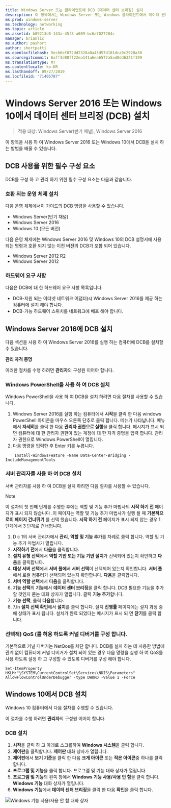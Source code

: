 ```yaml
---
title: Windows Server 또는 클라이언트에 DCB (데이터 센터 브리징) 설치
description: 이 항목에서는 Windows Server 또는 Windows 클라이언트에서 데이터 센터 브리징을 설치 하는 방법에 대 한 지침을 제공 합니다.
ms.prod: windows-server
ms.technology: networking
ms.topic: article
ms.assetid: b89213d8-143a-45f3-a609-bc6a7027204c
manager: brianlic
ms.author: pashort
author: shortpatti
ms.openlocfilehash: 5ecb6ef072dd2328a0a45d57d181dca9c2928a30
ms.sourcegitcommit: 6aff3d88ff22ea141a6ea6572a5ad8dd6321f199
ms.translationtype: MT
ms.contentlocale: ko-KR
ms.lasthandoff: 09/27/2019
ms.locfileid: "71405787"
---
```

# <a name="install-data-center-bridging-dcb-in-windows-server-2016-or-windows-10"></a>Windows Server 2016 또는 Windows 10에서 데이터 센터 브리징 \(DCB\) 설치

>적용 대상: Windows Server(반기 채널), Windows Server 2016

이 항목을 사용 하 여 Windows Server 2016 또는 Windows 10에서 DCB을 설치 하는 방법을 배울 수 있습니다.

## <a name="prerequisites-for-using-dcb"></a>DCB 사용을 위한 필수 구성 요소

DCB를 구성 하 고 관리 하기 위한 필수 구성 요소는 다음과 같습니다.

### <a name="install-a-compatible-operating-system"></a>호환 되는 운영 체제 설치

다음 운영 체제에서이 가이드의 DCB 명령을 사용할 수 있습니다.

- Windows Server(반기 채널)
- Windows Server 2016
- Windows 10 \(모든 버전\)

다음 운영 체제에는 Windows Server 2016 및 Windows 10의 DCB 설명서에 사용 되는 명령과 호환 되지 않는 이전 버전의 DCB가 포함 되어 있습니다.

- Windows Server 2012 R2
- Windows Server 2012

###  <a name="hardware-requirements"></a>하드웨어 요구 사항

다음은 DCB에 대 한 하드웨어 요구 사항 목록입니다.

- DCB\-지원 되는 이더넷 네트워크 어댑터\(s\) Windows Server 2016를 제공 하는 컴퓨터에 설치 해야 합니다.
- DCB\-가능 하드웨어 스위치를 네트워크에 배포 해야 합니다.


## <a name="install-dcb-in-windows-server-2016"></a>Windows Server 2016에 DCB 설치

다음 섹션을 사용 하 여 Windows Server 2016를 실행 하는 컴퓨터에 DCB를 설치할 수 있습니다.

**관리 자격 증명**

이러한 절차를 수행 하려면 **관리자**의 구성원 이어야 합니다.

### <a name="install-dcb-using-windows-powershell"></a>Windows PowerShell을 사용 하 여 DCB 설치

Windows PowerShell을 사용 하 여 DCB을 설치 하려면 다음 절차를 사용할 수 있습니다.

1. Windows Server 2016를 실행 하는 컴퓨터에서 **시작**을 클릭 한 다음 windows PowerShell 아이콘을 마우스 오른쪽 단추로 클릭 합니다. 메뉴가 나타납니다. 메뉴에서 **자세히**를 클릭 한 다음 **관리자 권한으로 실행**을 클릭 합니다. 메시지가 표시 되 면 컴퓨터에 대 한 관리자 권한이 있는 계정에 대 한 자격 증명을 입력 합니다. 관리자 권한으로 Windows PowerShell이 열립니다.
2. 다음 명령을 입력한 후 Enter 키를 누릅니다.

````
    Install-WindowsFeature -Name Data-Center-Bridging -IncludeManagementTools
````

### <a name="install-dcb-using-server-manager"></a>서버 관리자를 사용 하 여 DCB 설치

서버 관리자를 사용 하 여 DCB을 설치 하려면 다음 절차를 사용할 수 있습니다.

>[!NOTE]
>이 절차의 첫 번째 단계를 수행한 후에는 역할 및 기능 추가 마법사의 **시작 하기 전** 페이지가 표시 되지 않습니다 .이 페이지는 역할 및 기능 추가 마법사가 실행 될 때 **기본적으로이 페이지 건너뛰기** 를 선택 했습니다. **시작 하기 전** 페이지가 표시 되지 않는 경우 1 단계에서 3 단계로 건너뜁니다.

1. D c 1의 서버 관리자에서 **관리**, **역할 및 기능 추가**를 차례로 클릭 합니다. 역할 및 기능 추가 마법사가 열립니다.
2. **시작하기 전**에서 **다음**을 클릭합니다.
3. **설치 유형 선택**에서 **역할 기반 또는 기능 기반 설치**가 선택되어 있는지 확인하고 **다음**을 클릭합니다.
4. **대상 서버 선택**에서 **서버 풀에서 서버 선택**이 선택되어 있는지 확인합니다. **서버 풀**에서 로컬 컴퓨터가 선택되어 있는지 확인합니다. **다음**을 클릭합니다.
5. **서버 역할 선택**에서 **다음**을 클릭합니다.
6. **기능 선택**의 **기능**에서 **데이터 센터 브리징**을 클릭 합니다. DCB 필요한 기능을 추가할 것인지 묻는 대화 상자가 열립니다. 클릭 **기능 추가**합니다.
7. **기능 선택**, 클릭 **다음**합니다. 
8. 7.In **설치 선택 확인**에서 **설치**를 클릭 합니다. 설치 **진행률** 페이지에는 설치 과정 중에 상태가 표시 됩니다. 설치가 완료 되었다는 메시지가 표시 되 면 **닫기**를 클릭 합니다.

### <a name="configure-the-kernel-debugger-to-allow-qos-optional"></a>선택적\) QoS \(를 허용 하도록 커널 디버거를 구성 합니다.

 기본적으로 커널 디버거는 NetQos를 차단 합니다. DCB를 설치 하는 데 사용한 방법에 관계 없이 컴퓨터에 커널 디버거가 설치 되어 있는 경우 다음 명령을 실행 하 여 QoS를 사용 하도록 설정 하 고 구성할 수 있도록 디버거를 구성 해야 합니다.

````
Set-ItemProperty HKLM:"\SYSTEM\CurrentControlSet\Services\NDIS\Parameters" AllowFlowControlUnderDebugger -type DWORD -Value 1 -Force
````

## <a name="install-dcb-in-windows-10"></a>Windows 10에서 DCB 설치

Windows 10 컴퓨터에서 다음 절차를 수행할 수 있습니다.

이 절차를 수행 하려면 **관리자**의 구성원 이어야 합니다.

### <a name="install-dcb"></a>DCB 설치

1. **시작**을 클릭 하 고 아래로 스크롤하여 **Windows 시스템**을 클릭 합니다.
2. **제어판**을 클릭합니다. **제어판** 대화 상자가 열립니다.
3. **제어판**에서 **보기 기준**을 클릭 한 다음 **크게 아이콘** 또는 **작은 아이콘**중 하나를 클릭 합니다.
4. **프로그램 및 기능**을 클릭 합니다. 프로그램 및 기능 대화 상자가 열립니다.
5. **프로그램 및 기능**의 왼쪽 창에서 **Windows 기능 사용/사용 안 함**을 클릭 합니다. **Windows 기능** 대화 상자가 열립니다.
6. **Windows 기능**에서 **데이터 센터 브리징**을 클릭 한 다음 **확인**을 클릭 합니다.

![Windows 기능 사용/사용 안 함 대화 상자](../../media/Dcb-Scripting/Dcb-Scripting.jpg)


